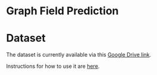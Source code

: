 # Graph Field Prediction

# Dataset
The dataset is currently available via this [Google Drive link](https://drive.google.com/file/d/1cWVClc2hmC7Zvb24OqYGH0fYzAzErq1a/view?usp=sharing).  

Instructions for how to use it are [here](3d/README.md).
